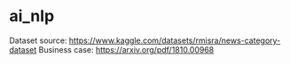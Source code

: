 # ai_nlp

Dataset source: https://www.kaggle.com/datasets/rmisra/news-category-dataset
Business case: https://arxiv.org/pdf/1810.00968
